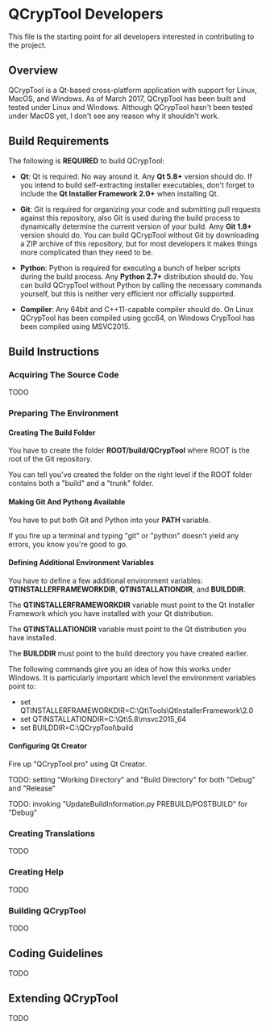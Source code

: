 # QCrypTool Developers

This file is the starting point for all developers interested in contributing to the project.

## Overview

QCrypTool is a Qt-based cross-platform application with support for Linux, MacOS, and Windows. As of March 2017, QCrypTool has been built and tested under Linux and Windows. Although QCrypTool hasn't been tested under MacOS yet, I don't see any reason why it shouldn't work.

## Build Requirements

The following is **REQUIRED** to build QCrypTool:

- **Qt**: Qt is required. No way around it. Any **Qt 5.8+** version should do. If you intend to build self-extracting installer executables, don't forget to include the **Qt Installer Framework 2.0+** when installing Qt.

- **Git**: Git is required for organizing your code and submitting pull requests against this repository, also Git is used during the build process to dynamically determine the current version of your build. Amy **Git 1.8+** version should do. You can build QCrypTool without Git by downloading a ZIP archive of this repository, but for most developers it makes things more complicated than they need to be.

- **Python**: Python is required for executing a bunch of helper scripts during the build process. Any **Python 2.7+** distribution should do. You can build QCrypTool without Python by calling the necessary commands yourself, but this is neither very efficient nor officially supported.

- **Compiler**: Any 64bit and C++11-capable compiler should do. On Linux QCrypTool has been compiled using gcc64, on Windows CrypTool has been compiled using MSVC2015.

## Build Instructions

### Acquiring The Source Code

TODO

### Preparing The Environment

#### Creating The Build Folder

You have to create the folder **ROOT/build/QCrypTool** where ROOT is the root of the Git repository.

You can tell you've created the folder on the right level if the ROOT folder contains both a "build" and a "trunk" folder.

#### Making Git And Pythong Available

You have to put both Git and Python into your **PATH** variable.

If you fire up a terminal and typing "git" or "python" doesn't yield any errors, you know you're good to go.

#### Defining Additional Environment Variables

You have to define a few additional environment variables: **QTINSTALLERFRAMEWORKDIR**, **QTINSTALLATIONDIR**, and **BUILDDIR**.

The **QTINSTALLERFRAMEWORKDIR** variable must point to the Qt Installer Framework which you have installed with your Qt distribution.

The **QTINSTALLATIONDIR** variable must point to the Qt distribution you have installed.

The **BUILDDIR** must point to the build directory you have created earlier.

The following commands give you an idea of how this works under Windows. It is particularly important which level the environment variables point to:

- set QTINSTALLERFRAMEWORKDIR=C:\Qt\Tools\QtInstallerFramework\2.0
- set QTINSTALLATIONDIR=C:\Qt\5.8\msvc2015_64
- set BUILDDIR=C:\QCrypTool\build

#### Configuring Qt Creator

Fire up "QCrypTool.pro" using Qt Creator.

TODO: setting "Working Directory" and "Build Directory" for both "Debug" and "Release"

TODO: invoking "UpdateBuildInformation.py PREBUILD/POSTBUILD" for "Debug"

### Creating Translations

TODO

### Creating Help

TODO

### Building QCrypTool

TODO

## Coding Guidelines

TODO

## Extending QCrypTool

TODO
